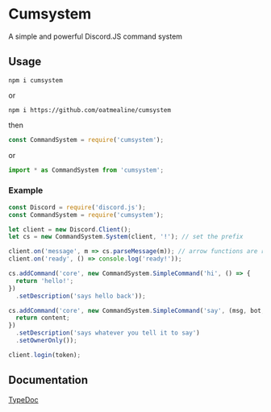# Cumsystem

A simple and powerful Discord.JS command system

## Usage

`npm i cumsystem`

or

`npm i https://github.com/oatmealine/cumsystem`

then

```ts
const CommandSystem = require('cumsystem');
```

or

```ts
import * as CommandSystem from 'cumsystem';
```

### Example

```ts
const Discord = require('discord.js');
const CommandSystem = require('cumsystem');

let client = new Discord.Client();
let cs = new CommandSystem.System(client, '!'); // set the prefix

client.on('message', m => cs.parseMessage(m)); // arrow functions are required!!!!
client.on('ready', () => console.log('ready!'));

cs.addCommand('core', new CommandSystem.SimpleCommand('hi', () => {
  return 'hello!';
})
  .setDescription('says hello back'));

cs.addCommand('core', new CommandSystem.SimpleCommand('say', (msg, bot, content) => {
  return content;
})
  .setDescription('says whatever you tell it to say')
  .setOwnerOnly());

client.login(token);
```

## Documentation

[TypeDoc](https://oatmealine.github.io/cumsystem)